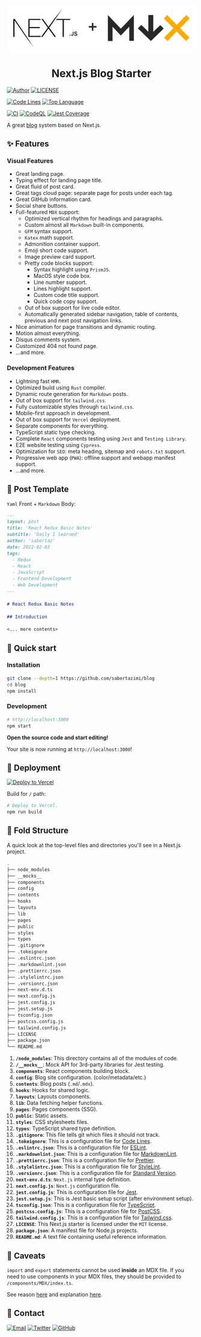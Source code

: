 <p align="center">
  <a href="https://www.nextjs.org">
    <img
      src="./.github/banner.png"
      alt="Next.js"
    />
  </a>
</p>
<h1 align="center">
  Next.js Blog Starter
</h1>

[![Author](https://img.shields.io/badge/author-sabertaz-lightgrey?style=for-the-badge)](https://github.com/sabertazimi)
[![LICENSE](https://img.shields.io/github/license/sabertazimi/blog?style=for-the-badge)](https://github.com/sabertazimi/blog/blob/main/LICENSE)

[![Code Lines](https://img.shields.io/tokei/lines/github/sabertazimi/blog?style=for-the-badge&logo=visualstudiocode)](https://github.com/sabertazimi/blog)
[![Top Language](https://img.shields.io/github/languages/top/sabertazimi/blog?logo=typescript&style=for-the-badge)](https://github.com/https://github.com/sabertazimi/blog/search?l=typescript)

[![CI](https://img.shields.io/github/workflow/status/sabertazimi/blog/CI/main?style=for-the-badge&logo=github)](https://github.com/sabertazimi/blog/actions/workflows/ci.yml)
[![CodeQL](https://img.shields.io/github/workflow/status/sabertazimi/blog/CodeQL/main?label=CodeQL&logo=github&style=for-the-badge)](https://github.com/sabertazimi/blog/actions/workflows/codeql-analysis.yml)
[![Jest Coverage](https://img.shields.io/codecov/c/github/sabertazimi/blog?logo=codecov&style=for-the-badge)](https://codecov.io/gh/sabertazimi/blog)

A great [blog](https://blog.tazimi.dev) system based on Next.js.

## :sparkles: Features

### Visual Features

- Great landing page.
- Typing effect for landing page title.
- Great fluid of post card.
- Great tags cloud page: separate page for posts under each tag.
- Great GitHub information card.
- Social share buttons.
- Full-featured `MDX` support:
  - Optimized vertical rhythm for headings and paragraphs.
  - Custom almost all `Markdown` built-in components.
  - `GFM` syntax support.
  - `Katex` math support.
  - Admonition container support.
  - Emoji short code support.
  - Image preview card support.
  - Pretty code blocks support:
    - Syntax highlight using `PrismJS`.
    - MacOS style code box.
    - Line number support.
    - Lines highlight support.
    - Custom code title support.
    - Quick code copy support.
  - Out of box support for live code editor.
  - Automatically generated sidebar navigation,
    table of contents, previous and next post navigation links.
- Nice animation for page transitions and dynamic routing.
- Motion almost everything.
- Disqus comments system.
- Customized 404 not found page.
- ...and more.

### Development Features

- Lightning fast `HMR`.
- Optimized build using `Rust` compiler.
- Dynamic route generation for `Markdown` posts.
- Out of box support for `tailwind.css`.
- Fully customizable styles through `tailwind.css`.
- Mobile-first approach in development.
- Out of box support for `Vercel` deployment.
- Separate components for everything.
- TypeScript static type checking.
- Complete `React` components testing using `Jest` and `Testing Library`.
- E2E website testing using `Cypress`.
- Optimization for `SEO`: meta heading, sitemap and `robots.txt` support.
- Progressive web app (`PWA`): offline support and webapp manifest support.
- ...and more.

## :bookmark_tabs: Post Template

`Yaml` Front + `Markdown` Body:

```markdown
---
layout: post
title: 'React Redux Basic Notes'
subtitle: 'Daily I learned'
author: 'sabertaz'
date: 2022-02-03
tags:
  - Redux
  - React
  - JavaScript
  - Frontend Development
  - Web Development
---

# React Redux Basic Notes

## Introduction

<... more contents>
```

## :rocket: Quick start

### Installation

```bash
git clone --depth=1 https://github.com/sabertazimi/blog
cd blog
npm install
```

### Development

```bash
# http://localhost:3000
npm start
```

**Open the source code and start editing!**

Your site is now running at `http://localhost:3000`!

## :stars: Deployment

[![Deploy to Vercel](https://vercel.com/button)](https://vercel.com/new/clone?repository-url=https%3A%2F%2Fgithub.com%2Fsabertazimi%2Fblog&project-name=blog&repo-name=blog&demo-title=Sabertaz%20Blog&demo-url=https%3A%2F%2Fblog.tazimi.dev)

Build for `/` path:

```bash
# Deploy to Vercel.
npm run build
```

## :open_file_folder: Fold Structure

A quick look at the top-level files and directories you'll see in a Next.js project.

```bash
.
├── node_modules
├── __mocks__
├── components
├── config
├── contents
├── hooks
├── layouts
├── lib
├── pages
├── public
├── styles
├── types
├── .gitignore
├── .tokeignore
├── .eslintrc.json
├── .markdownlint.json
├── .prettierrc.json
├── .stylelintrc.json
├── .versionrc.json
├── next-env.d.ts
├── next.config.js
├── jest.config.js
├── jest.setup.js
├── tsconfig.json
├── postcss.config.js
├── tailwind.config.js
├── LICENSE
├── package.json
└── README.md
```

1. **`/node_modules`**: This directory contains all of the modules of code.
2. **`/__mocks__`**: Mock API for 3rd-party libraries for Jest testing.
3. **`components`**: React components building block.
4. **`config`**: Blog site configuration. (color/metadata/etc.)
5. **`contents`**: Blog posts (`.md`/`.mdx`).
6. **`hooks`**: Hooks for shared logic.
7. **`layouts`**: Layouts components.
8. **`lib`**: Data fetching helper functions.
9. **`pages`**: Pages components (SSG).
10. **`public`**: Static assets.
11. **`styles`**: CSS stylesheets files.
12. **`types`**: TypeScript shared type definition.
13. **`.gitignore`**: This file tells git which files it should not track.
14. **`.tokeignore`**: This is a configuration file for [Code Lines](https://github.com/XAMPPRocky/tokei).
15. **`.eslintrc.json`**: This is a configuration file for [ESLint](https://eslint.org).
16. **`.markdownlint.json`**: This is a configuration file for [MarkdownLint](https://github.com/DavidAnson/markdownlint).
17. **`.prettierrc.json`**: This is a configuration file for [Prettier](https://prettier.io).
18. **`.stylelintrc.json`**: This is a configuration file for [StyleLint](https://stylelint.io).
19. **`.versionrc.json`**: This is a configuration file for [Standard Version](https://github.com/conventional-changelog/standard-version).
20. **`next-env.d.ts`**: `Next.js` internal type definition.
21. **`next.config.js`**: `Next.js` configuration file.
22. **`jest.config.js`**: This is configuration file for [Jest](https://jestjs.io).
23. **`jest.setup.js`**: This is Jest basic setup script (after environment setup).
24. **`tsconfig.json`**: This is a configuration file for [TypeScript](https://www.typescriptlang.org).
25. **`postcss.config.js`**: This is a configuration file for [PostCSS](https://postcss.org).
26. **`tailwind.config.js`**: This is a configuration file for [Tailwind.css](https://tailwindcss.com).
27. **`LICENSE`**: This Next.js starter is licensed under the `MIT` license.
28. **`package.json`**: A manifest file for Node.js projects.
29. **`README.md`**: A text file containing useful reference information.

## :construction: Caveats

`import` and `export` statements cannot be used **inside** an MDX file.
If you need to use components in your MDX files,
they should be provided to `/components/MDX/index.ts`.

See reason [here](https://github.com/hashicorp/next-mdx-remote#import--export)
and explanation [here](https://github.com/hashicorp/next-mdx-remote/issues/143#issuecomment-1043067293).

## :bookmark: Contact

[![Email](https://img.shields.io/badge/-Gmail-ea4335?style=for-the-badge&logo=gmail&logoColor=white)](mailto:sabertazimi@gmail.com)
[![Twitter](https://img.shields.io/badge/-Twitter-1da1f2?style=for-the-badge&logo=twitter&logoColor=white)](https://twitter.com/sabertazimi)
[![GitHub](https://img.shields.io/badge/-GitHub-181717?style=for-the-badge&logo=github&logoColor=white)](https://github.com/sabertazimi)
